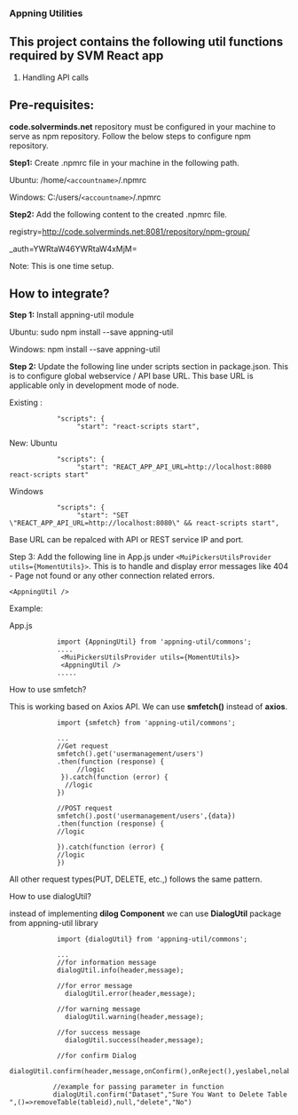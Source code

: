 ### Appning Utilities

## This project contains the following util functions required by SVM React app
1. Handling API calls

## Pre-requisites:
**code.solverminds.net** repository must be configured in your machine to serve as npm repository. Follow the below steps to configure npm repository.

**Step1:**
Create .npmrc file in your machine in the following path.

Ubuntu: /home/```<accountname>```/.npmrc

Windows: C:/users/```<accountname>```/.npmrc

**Step2:**
Add the following content to the created .npmrc file.

registry=http://code.solverminds.net:8081/repository/npm-group/

_auth=YWRtaW46YWRtaW4xMjM=

Note: This is one time setup.

## How to integrate?

**Step 1:** Install appning-util module

Ubuntu: sudo npm install --save appning-util

Windows: npm install --save appning-util

**Step 2:** Update the following line under scripts section in package.json. This is to configure global webservice / API base URL. This base URL is applicable only in development mode of node.

Existing :
                
                "scripts": {
                     "start": "react-scripts start",

New:
Ubuntu

                "scripts": {
                     "start": "REACT_APP_API_URL=http://localhost:8080 react-scripts start"

Windows

                "scripts": {
                     "start": "SET \"REACT_APP_API_URL=http://localhost:8080\" && react-scripts start",

Base URL can be repalced with API or REST service IP and port.


Step 3: Add the following line in App.js under   ```<MuiPickersUtilsProvider utils={MomentUtils}>```. This is to handle and display error messages like 404 - Page not found or any other connection related errors.

```<AppningUtil />```

Example:

App.js

                import {AppningUtil} from 'appning-util/commons';
                ....
                 <MuiPickersUtilsProvider utils={MomentUtils}>
                 <AppningUtil />
                .....

How to use smfetch?

This is working based on Axios API. We can use **smfetch()** instead of **axios**.

                import {smfetch} from 'appning-util/commons';

                ...
                //Get request
                smfetch().get('usermanagement/users')
                .then(function (response) {
                     //logic
                 }).catch(function (error) {
                  //logic
                })

                //POST request
                smfetch().post('usermanagement/users',{data})
                .then(function (response) {
                //logic

                }).catch(function (error) {
                //logic
                })

All other request types(PUT, DELETE, etc.,) follows the same pattern.

How to use dialogUtil?

instead of implementing **dilog Component** we can use **DialogUtil** package from appning-util library

                import {dialogUtil} from 'appning-util/commons';

                ...
                //for information message
                dialogUtil.info(header,message);
                              
                //for error message
                  dialogUtil.error(header,message);

                //for warning message
                  dialogUtil.warning(header,message);

                //for success message
                  dialogUtil.success(header,message);

                //for confirm Dialog
                  dialogUtil.confirm(header,message,onConfirm(),onReject(),yeslabel,nolabel);
               
               //example for passing parameter in function
               dialogUtil.confirm("Dataset","Sure You Want to Delete Table ",()=>removeTable(tableid),null,"delete","No")
               
